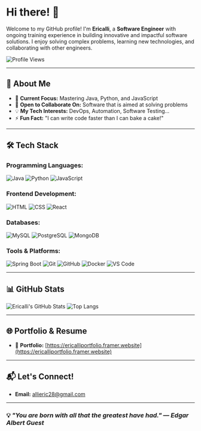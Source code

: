 # Hi there! 👋

Welcome to my GitHub profile! I'm **Ericalli**, a **Software Engineer** with ongoing training experience in building innovative and impactful software solutions. I enjoy solving complex problems, learning new technologies, and collaborating with other engineers.

![Profile Views](https://komarev.com/ghpvc/?username=Ericalli&style=flat-square)

---

## 🌟 About Me

- 🎯 **Current Focus:** Mastering Java, Python, and JavaScript  
- 👯 **Open to Collaborate On:** Software that is aimed at solving problems  
- 💡 **My Tech Interests:** DevOps, Automation, Software Testing...  
- ⚡ **Fun Fact:** "I can write code faster than I can bake a cake!"

---

## 🛠️ Tech Stack

### Programming Languages:
![Java](https://img.shields.io/badge/Java-007396?style=for-the-badge&logo=java&logoColor=white)
![Python](https://img.shields.io/badge/Python-3776AB?style=for-the-badge&logo=python&logoColor=white)
![JavaScript](https://img.shields.io/badge/JavaScript-F7DF1E?style=for-the-badge&logo=javascript&logoColor=black)

### Frontend Development:
![HTML](https://img.shields.io/badge/HTML5-E34F26?style=for-the-badge&logo=html5&logoColor=white)
![CSS](https://img.shields.io/badge/CSS3-1572B6?style=for-the-badge&logo=css3&logoColor=white)
![React](https://img.shields.io/badge/React-61DAFB?style=for-the-badge&logo=react&logoColor=black)

### Databases:
![MySQL](https://img.shields.io/badge/MySQL-4479A1?style=for-the-badge&logo=mysql&logoColor=white)
![PostgreSQL](https://img.shields.io/badge/PostgreSQL-316192?style=for-the-badge&logo=postgresql&logoColor=white)
![MongoDB](https://img.shields.io/badge/MongoDB-47A248?style=for-the-badge&logo=mongodb&logoColor=white)

### Tools & Platforms:
![Spring Boot](https://img.shields.io/badge/Spring%20Boot-6DB33F?style=for-the-badge&logo=spring-boot&logoColor=white)
![Git](https://img.shields.io/badge/Git-F05032?style=for-the-badge&logo=git&logoColor=white)
![GitHub](https://img.shields.io/badge/GitHub-181717?style=for-the-badge&logo=github&logoColor=white)
![Docker](https://img.shields.io/badge/Docker-2496ED?style=for-the-badge&logo=docker&logoColor=white)
![VS Code](https://img.shields.io/badge/VS_Code-007ACC?style=for-the-badge&logo=visual-studio-code&logoColor=white)

---

## 📊 GitHub Stats

![Ericalli's GitHub Stats](https://github-readme-stats.vercel.app/api?username=Ericalli&show_icons=true&theme=radical)
![Top Langs](https://github-readme-stats.vercel.app/api/top-langs/?username=Ericalli&layout=compact&theme=radical&exclude_repo=old-php-project,random-ruby-repo)



---

## 🌐 Portfolio & Resume

- 🧠 **Portfolio:** [https://ericalliportfolio.framer.website](https://ericalliportfolio.framer.website) 

---

## 📬 Let's Connect!

- **Email:** allieric28@gmail.com

---

### 💡 _"You are born with all that the greatest have had."_ — *Edgar Albert Guest*
